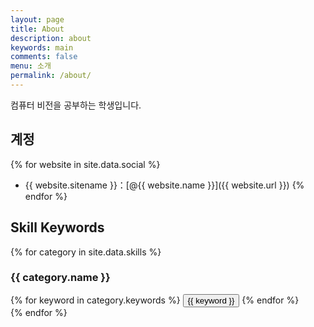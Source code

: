 ```yaml
---
layout: page
title: About
description: about
keywords: main
comments: false
menu: 소개
permalink: /about/
---
```


컴퓨터 비전을 공부하는 학생입니다.

## 계정

{% for website in site.data.social %}
* {{ website.sitename }}：[@{{ website.name }}]({{ website.url }})
{% endfor %}

## Skill Keywords

{% for category in site.data.skills %}
### {{ category.name }}
<div class="btn-inline">
{% for keyword in category.keywords %}
<button class="btn btn-outline" type="button">{{ keyword }}</button>
{% endfor %}
</div>
{% endfor %}
